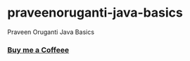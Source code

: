 # praveenoruganti-java-basics
 Praveen Oruganti Java Basics

### [Buy me a Coffeee](http://bit.ly/2WryDT8)
